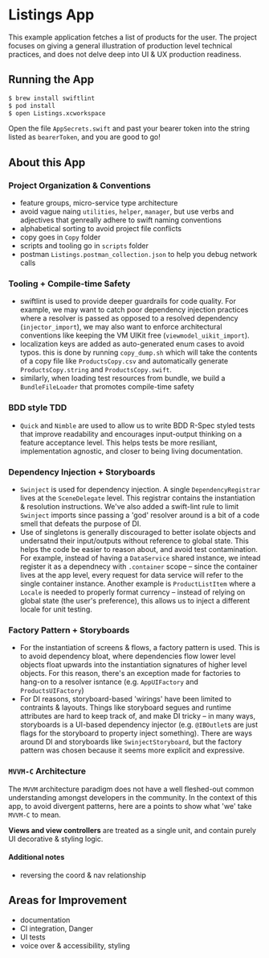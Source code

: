 # Listings App
This example application fetches a list of products for the user.  The project focuses on giving a general illustration of production level technical practices, and does not delve deep into UI & UX production readiness.

## Running the App
```sh
$ brew install swiftlint
$ pod install
$ open Listings.xcworkspace
```
Open the file `AppSecrets.swift` and past your bearer token into the string listed as `bearerToken`, and you are good to go!

## About this App

### Project Organization & Conventions
- feature groups, micro-service type architecture
- avoid vague naing `utilities`, `helper`, `manager`, but use verbs and adjectives that genreally adhere to swift naming conventions
- alphabetical sorting to avoid project file conflicts
- copy goes in `Copy` folder
- scripts and tooling go in `scripts` folder
- postman `Listings.postman_collection.json` to help you debug network calls

### Tooling + Compile-time Safety
- swiftlint is used to provide deeper guardrails for code quality.  For example, we may want to catch poor dependency injection practices where a resolver is passed as opposed to a resolved dependency (`injector_import`), we may also want to enforce architectural conventions like keeping the VM UIKit free (`viewmodel_uikit_import`).
- localization keys are added as auto-generated enum cases to avoid typos.  this is done by running `copy_dump.sh` which will take the contents of a copy file like `ProductsCopy.csv` and automatically generate `ProductsCopy.string` and `ProductsCopy.swift`.
- similarly, when loading test resources from bundle, we build a `BundleFileLoader` that promotes compile-time safety

### BDD style TDD
- `Quick` and `Nimble` are used to allow us to write BDD R-Spec styled tests that improve readability and encourages input-output thinking on a feature acceptance level.  This helps tests be more resiliant, implementation agnostic, and closer to being living documentation.

### Dependency Injection + Storyboards
- `Swinject` is used for dependency injection.  A single `DependencyRegistrar` lives at the `SceneDelegate` level.  This registrar contains the instantiation & resolution instructions.  We've also added a swift-lint rule to limit `Swinject` imports since passing a 'god' resolver around is a bit of a code smell that defeats the purpose of DI.
- Use of singletons is generally discouraged to better isolate objects and undersatnd their input/outputs without reference to global state.  This helps the code be easier to reason about, and avoid test contamination.  For example, instead of having a `DataService` shared instance, we intead register it as a dependnecy with `.container` scope – since the container lives at the app level, every request for data service will refer to the single container instance.  Another example is `ProductListItem` where a `Locale` is needed to properly format currency – instead of relying on global state (the user's preference), this allows us to inject a different locale for unit testing.

### Factory Pattern + Storyboards
- For the instantiation of screens & flows, a factory pattern is used.  This is to avoid dependency bloat, where dependencies flow lower level objects float upwards into the instantiation signatures of higher level objects.  For this reason, there's an exception made for factories to hang-on to a resolver isntance (e.g. `AppUIFactory` and `ProductsUIFactory`)
- For DI reasons, storyboard-based 'wirings' have been limited to contraints & layouts.  Things like storyboard segues and runtime attributes are hard to keep track of, and make DI tricky – in many ways, storyboards is a UI-based dependency injector (e.g. `@IBOutlet`s are just flags for the storyboard to property inject something).  There are ways around DI and storyboards like `SwinjectStoryboard`, but the factory pattern was chosen because it seems more explicit and expressive.

### `MVVM-C` Architecture
The `MVVM` architecture paradigm does not have a well fleshed-out common understanding amongst developers in the community.  In the context of this app, to avoid divergent patterns, here are a points to show what 'we' take `MVVM-C` to mean.

**Views and view controllers** are treated as a single unit, and contain purely UI decorative & styling logic.

#### Additional notes
- reversing the coord & nav relationship

## Areas for Improvement

- documentation
- CI integration, Danger
- UI tests
- voice over & accessibility, styling

